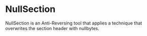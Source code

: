 # NullSection
NullSection is an Anti-Reversing tool that applies a technique that overwrites the section header with nullbytes.

